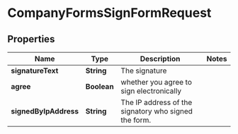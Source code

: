

# CompanyFormsSignFormRequest



## Properties

| Name | Type | Description | Notes |
|------------ | ------------- | ------------- | -------------|
|**signatureText** | **String** | The signature |  |
|**agree** | **Boolean** | whether you agree to sign electronically |  |
|**signedByIpAddress** | **String** | The IP address of the signatory who signed the form. |  |



